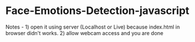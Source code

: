 # Face-Emotions-Detection-javascript

Notes - 1) open it using server (Localhost or Live) because index.html in browser didn't works.
        2) allow webcam access and you are done

